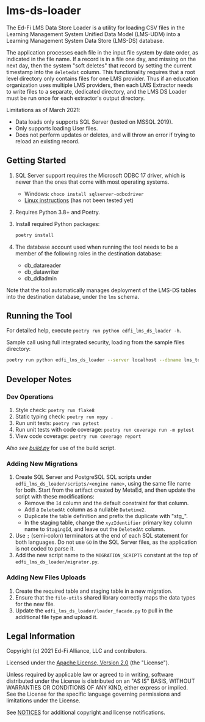 # lms-ds-loader

The Ed-Fi LMS Data Store Loader is a utility for loading CSV files in the
Learning Management System Unified Data Model (LMS-UDM) into a Learning
Management System Data Store (LMS-DS) database.

The application processes each file in the input file system by date order, as
indicated in the file name. If a record is in a file one day, and missing on the
next day, then the system "soft deletes" that record by setting the current
timestamp into the `deletedat` column. This functionality requires that a root
level directory only contains files for one LMS provider. Thus if an education
organization uses multiple LMS providers, then each LMS Extractor needs to write
files to a separate, dedicated directory, and the LMS DS Loader must be run once
for each extractor's output directory.

Limitations as of March 2021:

* Data loads only supports SQL Server (tested on MSSQL 2019).
* Only supports loading User files.
* Does not perform updates or deletes, and will throw an error if trying to
  reload an existing record.

## Getting Started

1. SQL Server support requires the Microsoft ODBC 17 driver, which is newer than
   the ones that come with most operating systems.
   * Windows: `choco install sqlserver-odbcdriver`
   * [Linux
     instructions](https://docs.microsoft.com/en-us/sql/connect/odbc/linux-mac/installing-the-microsoft-odbc-driver-for-sql-server?view=sql-server-ver15)
     (has not been tested yet)
1. Requires Python 3.8+ and Poetry.
1. Install required Python packages:

   ```bash
   poetry install
   ```

1. The database account used when running the tool needs to be a member of the
   following roles in the destination database:

   * db_datareader
   * db_datawriter
   * db_ddladmin

Note that the tool automatically manages deployment of the LMS-DS tables into
the destination database, under the `lms` schema.

## Running the Tool

For detailed help, execute `poetry run python edfi_lms_ds_loader -h`.

Sample call using full integrated security, loading from the sample files
directory:

```bash
poetry run python edfi_lms_ds_loader --server localhost --dbname lms_toolkit --useintegratedsecurity --csvpath ../../docs/sample-out
```

## Developer Notes

### Dev Operations

1. Style check: `poetry run flake8`
1. Static typing check: `poetry run mypy .`
1. Run unit tests: `poetry run pytest`
1. Run unit tests with code coverage: `poetry run coverage run -m pytest`
1. View code coverage: `poetry run coverage report`

_Also see
[build.py](https://github.com/Ed-Fi-Exchange-OSS/LMS-Toolkit/blob/main/docs/build.md)_ for
use of the build script.

### Adding New Migrations

1. Create SQL Server and PostgreSQL SQL scripts under
   `edfi_lms_ds_loader/scripts/<engine name>`, using the same file name for
   both. Start from the artifact created by MetaEd, and then update the script
   with these modifications:
   * Remove the `Id` column and the default constraint for that column.
   * Add a `DeletedAt` column as a nullable `Datetime2`.
   * Duplicate the table definition and prefix the duplicate with "stg_".
   * In the staging table, change the `xyzIdentifier` primary key column name to
     `StagingId`, and leave out the `DeletedAt` column.
1. Use `;` (semi-colon) terminators at the end of each SQL statement for both
   languages. Do not use `GO` in the SQL Server files, as the application is not
   coded to parse it.
1. Add the new script name to the `MIGRATION_SCRIPTS` constant at the top of
   `edfi_lms_ds_loader/migrator.py`.

### Adding New Files Uploads

1. Create the required table and staging table in a new migration.
1. Ensure that the `file-utils` shared library correctly maps the data types for
   the new file.
1. Update the `edfi_lms_ds_loader/loader_facade.py` to pull in the additional
   file type and upload it.

## Legal Information

Copyright (c) 2021 Ed-Fi Alliance, LLC and contributors.

Licensed under the [Apache License, Version 2.0](https://github.com/Ed-Fi-Exchange-OSS/LMS-Toolkit/blob/main/LICENSE) (the "License").

Unless required by applicable law or agreed to in writing, software distributed
under the License is distributed on an "AS IS" BASIS, WITHOUT WARRANTIES OR
CONDITIONS OF ANY KIND, either express or implied. See the License for the
specific language governing permissions and limitations under the License.

See [NOTICES](https://github.com/Ed-Fi-Exchange-OSS/LMS-Toolkit/blob/main/NOTICES.md) for
additional copyright and license notifications.
